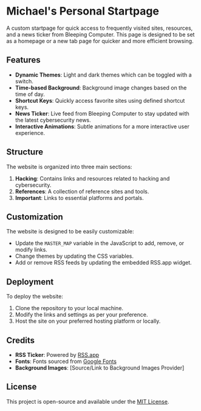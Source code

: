 # Michael's Personal Startpage

A custom startpage for quick access to frequently visited sites, resources, and a news ticker from Bleeping Computer. This page is designed to be set as a homepage or a new tab page for quicker and more efficient browsing.

## Features

- **Dynamic Themes**: Light and dark themes which can be toggled with a switch.
- **Time-based Background**: Background image changes based on the time of day.
- **Shortcut Keys**: Quickly access favorite sites using defined shortcut keys.
- **News Ticker**: Live feed from Bleeping Computer to stay updated with the latest cybersecurity news.
- **Interactive Animations**: Subtle animations for a more interactive user experience.

## Structure

The website is organized into three main sections:

1. **Hacking**: Contains links and resources related to hacking and cybersecurity.
2. **References**: A collection of reference sites and tools.
3. **Important**: Links to essential platforms and portals.

## Customization

The website is designed to be easily customizable:

- Update the `MASTER_MAP` variable in the JavaScript to add, remove, or modify links.
- Change themes by updating the CSS variables.
- Add or remove RSS feeds by updating the embedded RSS.app widget.

## Deployment

To deploy the website:

1. Clone the repository to your local machine.
2. Modify the links and settings as per your preference.
3. Host the site on your preferred hosting platform or locally.

## Credits

- **RSS Ticker**: Powered by [RSS.app](https://rss.app)
- **Fonts**: Fonts sourced from [Google Fonts](https://fonts.google.com/)
- **Background Images**: [Source/Link to Background Images Provider]

## License

This project is open-source and available under the [MIT License](LICENSE).
